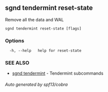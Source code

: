 ## sgnd tendermint reset-state

Remove all the data and WAL

```
sgnd tendermint reset-state [flags]
```

### Options

```
  -h, --help   help for reset-state
```

### SEE ALSO

* [sgnd tendermint](sgnd_tendermint.md)	 - Tendermint subcommands

###### Auto generated by spf13/cobra
